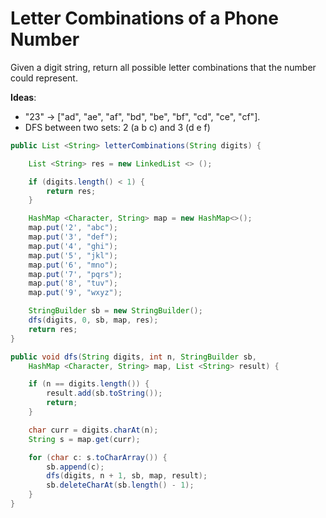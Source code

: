 # Letter Combinations of a Phone Number

Given a digit string, return all possible letter combinations that the number could represent.

**Ideas**:

- "23" -> ["ad", "ae", "af", "bd", "be", "bf", "cd", "ce", "cf"].
- DFS between two sets: 2 (a b c) and 3 (d e f)

```java
public List <String> letterCombinations(String digits) {

    List <String> res = new LinkedList <> ();

    if (digits.length() < 1) {
        return res;
    }

    HashMap <Character, String> map = new HashMap<>();
    map.put('2', "abc");
    map.put('3', "def");
    map.put('4', "ghi");
    map.put('5', "jkl");
    map.put('6', "mno");
    map.put('7', "pqrs");
    map.put('8', "tuv");
    map.put('9', "wxyz");

    StringBuilder sb = new StringBuilder();
    dfs(digits, 0, sb, map, res);
    return res;
}

public void dfs(String digits, int n, StringBuilder sb,
    HashMap <Character, String> map, List <String> result) {

    if (n == digits.length()) {
        result.add(sb.toString());
        return;
    }

    char curr = digits.charAt(n);
    String s = map.get(curr);

    for (char c: s.toCharArray()) {
        sb.append(c);
        dfs(digits, n + 1, sb, map, result);
        sb.deleteCharAt(sb.length() - 1);
    }
}
```



